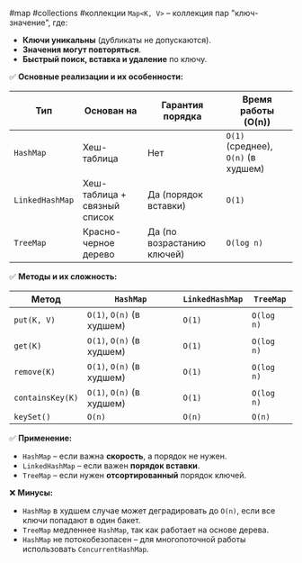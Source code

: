 
#map #collections #коллекции 
`Map<K, V>` – коллекция пар "ключ-значение", где:

- **Ключи уникальны** (дубликаты не допускаются).
- **Значения могут повторяться**.
- **Быстрый поиск, вставка и удаление** по ключу.

✅ **Основные реализации и их особенности:**

|Тип|Основан на|Гарантия порядка|Время работы (O(n))|
|---|---|---|---|
|`HashMap`|Хеш-таблица|Нет|`O(1)` (среднее), `O(n)` (в худшем)|
|`LinkedHashMap`|Хеш-таблица + связный список|Да (порядок вставки)|`O(1)`|
|`TreeMap`|Красно-черное дерево|Да (по возрастанию ключей)|`O(log n)`|

✅ **Методы и их сложность:**

|Метод|`HashMap`|`LinkedHashMap`|`TreeMap`|
|---|---|---|---|
|`put(K, V)`|`O(1)`, `O(n)` (в худшем)|`O(1)`|`O(log n)`|
|`get(K)`|`O(1)`, `O(n)` (в худшем)|`O(1)`|`O(log n)`|
|`remove(K)`|`O(1)`, `O(n)` (в худшем)|`O(1)`|`O(log n)`|
|`containsKey(K)`|`O(1)`, `O(n)` (в худшем)|`O(1)`|`O(log n)`|
|`keySet()`|`O(n)`|`O(n)`|`O(n)`|

✅ **Применение:**

- `HashMap` – если важна **скорость**, а порядок не нужен.
- `LinkedHashMap` – если важен **порядок вставки**.
- `TreeMap` – если нужен **отсортированный** порядок ключей.

❌ **Минусы:**

- `HashMap` в худшем случае может деградировать до `O(n)`, если все ключи попадают в один бакет.
- `TreeMap` медленнее `HashMap`, так как работает на основе дерева.
- `HashMap` не потокобезопасен – для многопоточной работы использовать `ConcurrentHashMap`.